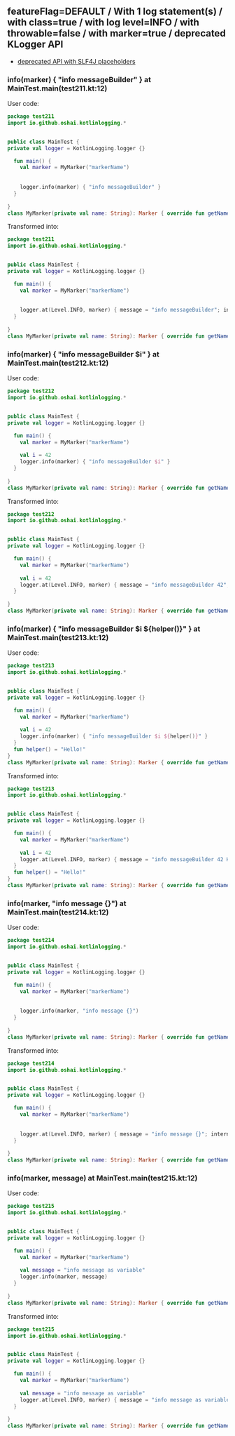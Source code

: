 ## featureFlag=DEFAULT / With 1 log statement(s) / with class=true / with log level=INFO / with throwable=false / with marker=true / deprecated KLogger API

* [deprecated API with SLF4J placeholders](deprecated-slf4j-placeholders.md)

###  info(marker) { "info messageBuilder" } at MainTest.main(test211.kt:12)

User code:
```kotlin
package test211
import io.github.oshai.kotlinlogging.*


public class MainTest {
private val logger = KotlinLogging.logger {}

  fun main() {
    val marker = MyMarker("markerName")
    
    
    logger.info(marker) { "info messageBuilder" }
  }
  
}
class MyMarker(private val name: String): Marker { override fun getName() = name }

```
  
Transformed into:
```kotlin
package test211
import io.github.oshai.kotlinlogging.*


public class MainTest {
private val logger = KotlinLogging.logger {}

  fun main() {
    val marker = MyMarker("markerName")
    
    
    logger.at(Level.INFO, marker) { message = "info messageBuilder"; internalCompilerData = KLoggingEventBuilder.InternalCompilerData(messageTemplate = "\"info messageBuilder\"", className = "test211.MainTest", methodName = "main", fileName = "test211.kt", lineNumber = 12)
  }
  
}
class MyMarker(private val name: String): Marker { override fun getName() = name }

```

###  info(marker) { "info messageBuilder $i" } at MainTest.main(test212.kt:12)

User code:
```kotlin
package test212
import io.github.oshai.kotlinlogging.*


public class MainTest {
private val logger = KotlinLogging.logger {}

  fun main() {
    val marker = MyMarker("markerName")
    
    val i = 42
    logger.info(marker) { "info messageBuilder $i" }
  }
  
}
class MyMarker(private val name: String): Marker { override fun getName() = name }

```
  
Transformed into:
```kotlin
package test212
import io.github.oshai.kotlinlogging.*


public class MainTest {
private val logger = KotlinLogging.logger {}

  fun main() {
    val marker = MyMarker("markerName")
    
    val i = 42
    logger.at(Level.INFO, marker) { message = "info messageBuilder 42"; internalCompilerData = KLoggingEventBuilder.InternalCompilerData(messageTemplate = "\"info messageBuilder $i\"", className = "test212.MainTest", methodName = "main", fileName = "test212.kt", lineNumber = 12)
  }
  
}
class MyMarker(private val name: String): Marker { override fun getName() = name }

```

###  info(marker) { "info messageBuilder $i ${helper()}" } at MainTest.main(test213.kt:12)

User code:
```kotlin
package test213
import io.github.oshai.kotlinlogging.*


public class MainTest {
private val logger = KotlinLogging.logger {}

  fun main() {
    val marker = MyMarker("markerName")
    
    val i = 42
    logger.info(marker) { "info messageBuilder $i ${helper()}" }
  }
  fun helper() = "Hello!"
}
class MyMarker(private val name: String): Marker { override fun getName() = name }

```
  
Transformed into:
```kotlin
package test213
import io.github.oshai.kotlinlogging.*


public class MainTest {
private val logger = KotlinLogging.logger {}

  fun main() {
    val marker = MyMarker("markerName")
    
    val i = 42
    logger.at(Level.INFO, marker) { message = "info messageBuilder 42 Hello!"; internalCompilerData = KLoggingEventBuilder.InternalCompilerData(messageTemplate = "\"info messageBuilder $i ${helper()}\"", className = "test213.MainTest", methodName = "main", fileName = "test213.kt", lineNumber = 12)
  }
  fun helper() = "Hello!"
}
class MyMarker(private val name: String): Marker { override fun getName() = name }

```

###  info(marker, "info message {}") at MainTest.main(test214.kt:12)

User code:
```kotlin
package test214
import io.github.oshai.kotlinlogging.*


public class MainTest {
private val logger = KotlinLogging.logger {}

  fun main() {
    val marker = MyMarker("markerName")
    
    
    logger.info(marker, "info message {}")
  }
  
}
class MyMarker(private val name: String): Marker { override fun getName() = name }

```
  
Transformed into:
```kotlin
package test214
import io.github.oshai.kotlinlogging.*


public class MainTest {
private val logger = KotlinLogging.logger {}

  fun main() {
    val marker = MyMarker("markerName")
    
    
    logger.at(Level.INFO, marker) { message = "info message {}"; internalCompilerData = KLoggingEventBuilder.InternalCompilerData(messageTemplate = "\"info message {}\"", className = "test214.MainTest", methodName = "main", fileName = "test214.kt", lineNumber = 12)
  }
  
}
class MyMarker(private val name: String): Marker { override fun getName() = name }

```

###  info(marker, message) at MainTest.main(test215.kt:12)

User code:
```kotlin
package test215
import io.github.oshai.kotlinlogging.*


public class MainTest {
private val logger = KotlinLogging.logger {}

  fun main() {
    val marker = MyMarker("markerName")
    
    val message = "info message as variable"
    logger.info(marker, message)
  }
  
}
class MyMarker(private val name: String): Marker { override fun getName() = name }

```
  
Transformed into:
```kotlin
package test215
import io.github.oshai.kotlinlogging.*


public class MainTest {
private val logger = KotlinLogging.logger {}

  fun main() {
    val marker = MyMarker("markerName")
    
    val message = "info message as variable"
    logger.at(Level.INFO, marker) { message = "info message as variable"; internalCompilerData = KLoggingEventBuilder.InternalCompilerData(messageTemplate = "message", className = "test215.MainTest", methodName = "main", fileName = "test215.kt", lineNumber = 12)
  }
  
}
class MyMarker(private val name: String): Marker { override fun getName() = name }

```
